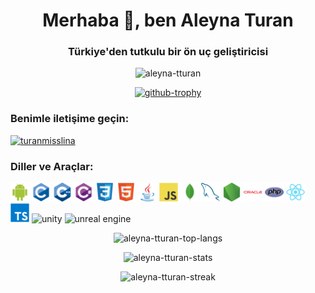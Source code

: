 <h1 align="center">Merhaba 👋, ben Aleyna Turan</h1>
<h3 align="center">Türkiye'den tutkulu bir ön uç geliştiricisi</h3>

<!-- Profil Görüntüleme Sayacı -->
<p align="center">
  <img src="https://komarev.com/ghpvc/?username=aleyna-tturan&label=Profile%20views&color=0e75b6&style=flat" alt="aleyna-tturan" />
</p>

<!-- GitHub Trophy -->
<p align="center">
  <a href="https://github.com/ryo-ma/github-profile-trophy">
    <img src="https://github-profile-trophy.vercel.app/?username=aleyna-tturan&margin-w=5&margin-h=5" alt="github-trophy" />
  </a>
</p>

<!-- İletişim -->
<h3 align="left">Benimle iletişime geçin:</h3>
<p align="left">
  <a href="https://instagram.com/turanmisslina" target="_blank">
    <img src="https://raw.githubusercontent.com/rahuldkjain/github-profile-readme-generator/master/src/images/icons/Social/instagram.svg" alt="turanmisslina" width="30" height="30" />
  </a>
</p>

<!-- Diller ve Araçlar -->
<h3 align="left">Diller ve Araçlar:</h3>
<p align="left">
  <img src="https://raw.githubusercontent.com/devicons/devicon/master/icons/android/android-original.svg" alt="android" width="30" height="30" />
  <img src="https://raw.githubusercontent.com/devicons/devicon/master/icons/c/c-original.svg" alt="c" width="30" height="30" />
  <img src="https://raw.githubusercontent.com/devicons/devicon/master/icons/cplusplus/cplusplus-original.svg" alt="cplusplus" width="30" height="30" />
  <img src="https://raw.githubusercontent.com/devicons/devicon/master/icons/csharp/csharp-original.svg" alt="csharp" width="30" height="30" />
  <img src="https://raw.githubusercontent.com/devicons/devicon/master/icons/css3/css3-original.svg" alt="css3" width="30" height="30" />
 
  <img src="https://raw.githubusercontent.com/devicons/devicon/master/icons/html5/html5-original.svg" alt="html5" width="30" height="30" />
  <img src="https://raw.githubusercontent.com/devicons/devicon/master/icons/java/java-original.svg" alt="java" width="30" height="30" />
  <img src="https://raw.githubusercontent.com/devicons/devicon/master/icons/javascript/javascript-original.svg" alt="javascript" width="30" height="30" />
  <img src="https://raw.githubusercontent.com/devicons/devicon/master/icons/mongodb/mongodb-original.svg" alt="mongodb" width="30" height="30" />
  <img src="https://raw.githubusercontent.com/devicons/devicon/master/icons/mysql/mysql-original.svg" alt="mysql" width="30" height="30" />
  <img src="https://raw.githubusercontent.com/devicons/devicon/master/icons/nodejs/nodejs-original.svg" alt="nodejs" width="30" height="30" />
  <img src="https://raw.githubusercontent.com/devicons/devicon/master/icons/oracle/oracle-original.svg" alt="oracle" width="30" height="30" />
  <img src="https://raw.githubusercontent.com/devicons/devicon/master/icons/php/php-original.svg" alt="php" width="30" height="30" />
  <img src="https://raw.githubusercontent.com/devicons/devicon/master/icons/react/react-original.svg" alt="react" width="30" height="30" />
  <img src="https://raw.githubusercontent.com/devicons/devicon/master/icons/typescript/typescript-original.svg" alt="typescript" width="30" height="30" />
  <img src="https://www.vectorlogo.zone/logos/unity3d/unity3d-icon.svg" alt="unity" width="30" height="30" />
  <img src="https://raw.githubusercontent.com/kenangundogan/fontisto/036b7eca71aab1bef8e6a0518f7329f13ed62f6b/icons/svg/brand/unreal-engine.svg" alt="unreal engine" width="30" height="30" />
</p>

<!-- En Çok Kullanılan Diller -->
<p align="center">
  <img src="https://github-readme-stats.vercel.app/api/top-langs?username=aleyna-tturan&show_icons=true&locale=tr&layout=compact" alt="aleyna-tturan-top-langs" />
</p>

<!-- GitHub Stats -->
<p align="center">
  <img src="https://github-readme-stats.vercel.app/api?username=aleyna-tturan&show_icons=true&locale=tr" alt="aleyna-tturan-stats" />
</p>

<!-- Streak Stats -->
<p align="center">
  <img src="https://github-readme-streak-stats.herokuapp.com/?user=aleyna-tturan" alt="aleyna-tturan-streak" />
</p>
